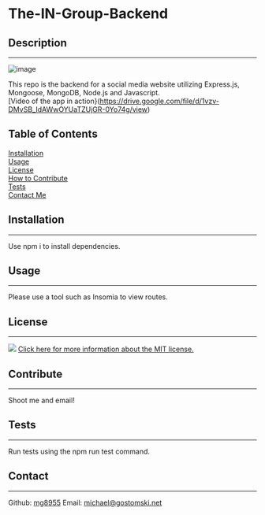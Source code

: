 # The-IN-Group-Backend
 ## Description
 ---
 ![image](https://user-images.githubusercontent.com/113604486/206923298-33a3fda3-ec27-407d-9f82-73afc3df2260.png)

 This repo is the backend for a social media website utilizing Express.js, Mongoose, MongoDB, Node.js and Javascript.<br>
 [Video of the app in action}(https://drive.google.com/file/d/1vzv-DMvSB_IdAWwOYUaTZUjGR-0Yo74g/view)
 ## Table of Contents
 [Installation](#installation)  
   [Usage](#usage)  
    [License](#license)  
     [How to Contribute](#contribute)  
      [Tests](#tests)  
       [Contact Me](#contact)
 ## Installation
 ---
 Use npm i to install dependencies.
 ## Usage
 ---
 Please use a tool such as Insomia to view routes.
 ## License
 ---
 ![](https://img.shields.io/badge/license-MIT-brightgreen) [Click here for more information about the MIT license.](https://choosealicense.com/licenses/mit/)
 
 ## Contribute
 ---
 Shoot me and email!
 ## Tests
 ---
 Run tests using the npm run test command.
 ## Contact
 ---
 Github: [mg8955](https://github.com/mg8955)
Email: michael@gostomski.net
